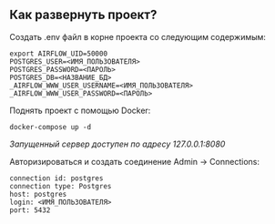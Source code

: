 ## Как развернуть проект?

Создать .env файл в корне проекта со следующим содержимым:

    export AIRFLOW_UID=50000
    POSTGRES_USER=<ИМЯ_ПОЛЬЗОВАТЕЛЯ>
    POSTGRES_PASSWORD=<ПАРОЛЬ>
    POSTGRES_DB=<НАЗВАНИЕ_БД>
    _AIRFLOW_WWW_USER_USERNAME=<ИМЯ_ПОЛЬЗОВАТЕЛЯ>
    _AIRFLOW_WWW_USER_PASSWORD=<ПАРОЛЬ>

Поднять проект с помощью Docker:

    docker-compose up -d

*Запущенный сервер доступен по адресу 127.0.0.1:8080*

Авторизироваться и создать соединение Admin -> Connections:
    
    connection id: postgres
    connection type: Postgres
    host: postgres
    login: <ИМЯ_ПОЛЬЗОВАТЕЛЯ>
    port: 5432